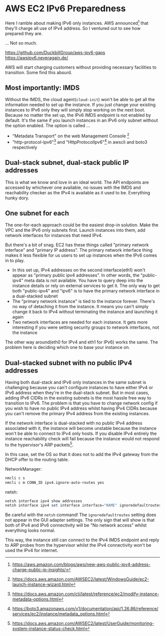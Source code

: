 # AWS EC2 IPv6 Preparedness
Here I ramble about making IPv6 only instances. AWS announced[^1] that they'll
charge all use of IPv4 address. So I ventured out to see how prepared they are.

... Not so much.

https://github.com/DuckbillGroup/aws-ipv6-gaps
https://awsipv6.neveragain.de/

AWS will start charging customers without providing necessary facilities to
transition. Some find this absurd.

## Most importantly: IMDS
Without the IMDS, the cloud agent(`cloud-init`) won't be able to get all the
information needed to set up the instance. If you just change your existing
instances to IPv6 only they will simply stop working on the next boot. Because
no matter the set up, the IPv6 IMDS endpoint is not enabled by default. It's the
same if you launch instances in an IPv6 only subnet without the option enabled.
The option is called ...

- "Metadata Transport" on the web Management Console [^2]
- "http-protocol-ipv6"[^3] and "HttpProtocolIpv6"[^4] in awscli and boto3
  respectively

## Dual-stack subnet, dual-stack public IP addresses
This is what we know and love in an ideal world. The API endpoints are accessed
by whichever one available, no issues with the IMDS and reachability checker as
the IPv4 is available as it used to be. Everything hunky dory.

## One subnet for each
The one-for-each approach could be the easiest drop-in solution. Make the VPC
and the IPv6 only subnets first. Launch instances into them, add network
interfaces for instances that need IPv4.

But there's a bit of snag. EC2 has these things called "primary network
interface" and "primary IP address". The primary network interface thing makes
it less flexible for us users to set up instances when the IPv6 comes in to
play.

- In this set up, IPv4 addresses on the second interface(eth1) won't appear as
  "primary public ipv4 addresses". In other words, the "public-ipv4" meta data
  is not available. You have to query deep into the instance details or rely on
  external services to get it. The only way to get both "public-ipv4" and "ipv6"
  is to have the primary network interface in a dual-stacked subnet
- The "primary network instance" is tied to the instance forever. There's no way
  of detaching it from the instance. It means you can't simply change it back to
  IPv4 without terminating the instance and launching it again
- Two network interfaces are needed for each instance. It gets more interesting
  if you were setting security groups to network interfaces, not the instance

The other way around(eth0 for IPv4 and eth1 for IPv6) works the same. The
problem here is deciding which one to base your instance on.

## Dual-stacked subnet with no public IPv4 addresses
Having both dual-stack and IPv6 only instances in the same subnet is challenging
because you can't configure instances to have either IPv4 or IPv6 address when
they're in the dual-stack subnet. But in most cases, adding IPv6 CIDRs in the
existing subnets is the most hassle free way to transition to IPv6. The problem
is that you have to change network config if you wish to have no public IPv4
address whilst having IPv4 CIDRs because you can't remove the primary IPv4
address from the existing instances.

If the network interface is dual-stacked with no public IPv4 address associated
with it, the instance will become unstable because the instance won't be able to
connect to IPv4 only hosts. If you disable IPv4 entirely the instance
reachability check will fail because the instance would not respond to the
hypervisor's ARP packets[^5].

In this case, set the OS so that it does not to add the IPv4 gateway from the
DHCP offer to the routing table.

NetworkManager:

```bash
nmcli c s
nmcli c m CONN_ID ipv4.ignore-auto-routes yes
```

netsh:

```powershell
netsh interface ipv4 show addresses
netsh interface ipv4 set interface interface="NAME" ignoredefaultroutes=disabled
```

Be careful with the `netsh` command! The `ignoredefaultroutes` setting does not
appear in the GUI adapter settings. The only sign that will show is that both of
IPv4 and IPv6 connectivity will be "No network access" whilst everything looks
normal.

This way, the instance still can connect to the IPv4 IMDS endpoint and reply to
ARP probes from the hypervisor whilst the IPv4 connectivity won't be used the
IPv4 for internet.


[^1]: https://aws.amazon.com/blogs/aws/new-aws-public-ipv4-address-charge-public-ip-insights/
[^2]: https://docs.aws.amazon.com/AWSEC2/latest/WindowsGuide/ec2-launch-instance-wizard.html
[^3]: https://docs.aws.amazon.com/cli/latest/reference/ec2/modify-instance-metadata-options.html
[^4]: https://boto3.amazonaws.com/v1/documentation/api/1.26.86/reference/services/ec2/instance/metadata_options.html
[^5]: https://docs.aws.amazon.com/AWSEC2/latest/UserGuide/monitoring-system-instance-status-check.html
